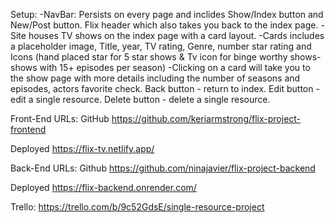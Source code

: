 Setup:
-NavBar: Persists on every page and inclides Show/Index button and New/Post button.
    Flix header which also takes you back to the index page.
-Site houses TV shows on the index page with a card layout.
-Cards includes a placeholder image, Title, year, TV rating, Genre, number star rating and Icons (hand placed star for 5 star shows & Tv icon for binge worthy shows- shows with 15+ episodes per season)
-Clicking on a card will take you to the show page with more details including the number of seasons and episodes, actors favorite check.
    Back button - return to index.
    Edit button - edit a single resource.
    Delete button - delete a single resource.


Front-End URLs:
GitHub
https://github.com/keriarmstrong/flix-project-frontend

Deployed
https://flix-tv.netlify.app/


Back-End URLs:
Github
https://github.com/ninajavier/flix-project-backend

Deployed
https://flix-backend.onrender.com/

Trello:
https://trello.com/b/9c52GdsE/single-resource-project
